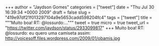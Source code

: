 
+++
author = "Jaydson Gomes"
categories = ["tweet"]
date = "Thu Jul 30 16:39:34 +0000 2009"
draft = false
slug = "419e97df21f013297104a9e5653cadd598204fc4"
tags = ["tweet"]
title = """Muito boa! RT: @lossurdo:..."""
tweet = true
micro = true
tweet_url = "https://twitter.com/jaydson/status/2933099817"
+++
Muito boa! RT: @lossurdo: eu quero uma camiseta assim: http://voicesoff.files.wordpress.com/2009/01/obamis.jpg
